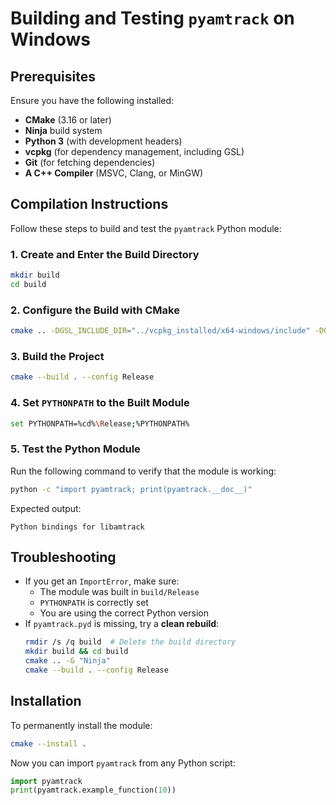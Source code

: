 # Building and Testing `pyamtrack` on Windows

## **Prerequisites**
Ensure you have the following installed:
- **CMake** (3.16 or later)
- **Ninja** build system
- **Python 3** (with development headers)
- **vcpkg** (for dependency management, including GSL)
- **Git** (for fetching dependencies)
- **A C++ Compiler** (MSVC, Clang, or MinGW)

## **Compilation Instructions**

Follow these steps to build and test the `pyamtrack` Python module:

### **1. Create and Enter the Build Directory**
```sh
mkdir build
cd build
```

### **2. Configure the Build with CMake**
```sh
cmake .. -DGSL_INCLUDE_DIR="../vcpkg_installed/x64-windows/include" -DGSL_LIBRARY="../vcpkg_installed/x64-windows/lib/gsl.lib" -DGSL_CBLAS_LIBRARY="../vcpkg_installed/x64-windows/lib/gslcblas.lib" -G "Ninja"
```

### **3. Build the Project**
```sh
cmake --build . --config Release
```

### **4. Set `PYTHONPATH` to the Built Module**
```sh
set PYTHONPATH=%cd%\Release;%PYTHONPATH%
```

### **5. Test the Python Module**
Run the following command to verify that the module is working:
```sh
python -c "import pyamtrack; print(pyamtrack.__doc__)"
```
Expected output:
```
Python bindings for libamtrack
```

## **Troubleshooting**
- If you get an `ImportError`, make sure:
  - The module was built in `build/Release`
  - `PYTHONPATH` is correctly set
  - You are using the correct Python version
- If `pyamtrack.pyd` is missing, try a **clean rebuild**:
  ```sh
  rmdir /s /q build  # Delete the build directory
  mkdir build && cd build
  cmake .. -G "Ninja"
  cmake --build . --config Release
  ```

## **Installation**
To permanently install the module:
```sh
cmake --install .
```

Now you can import `pyamtrack` from any Python script:
```python
import pyamtrack
print(pyamtrack.example_function(10))
```
